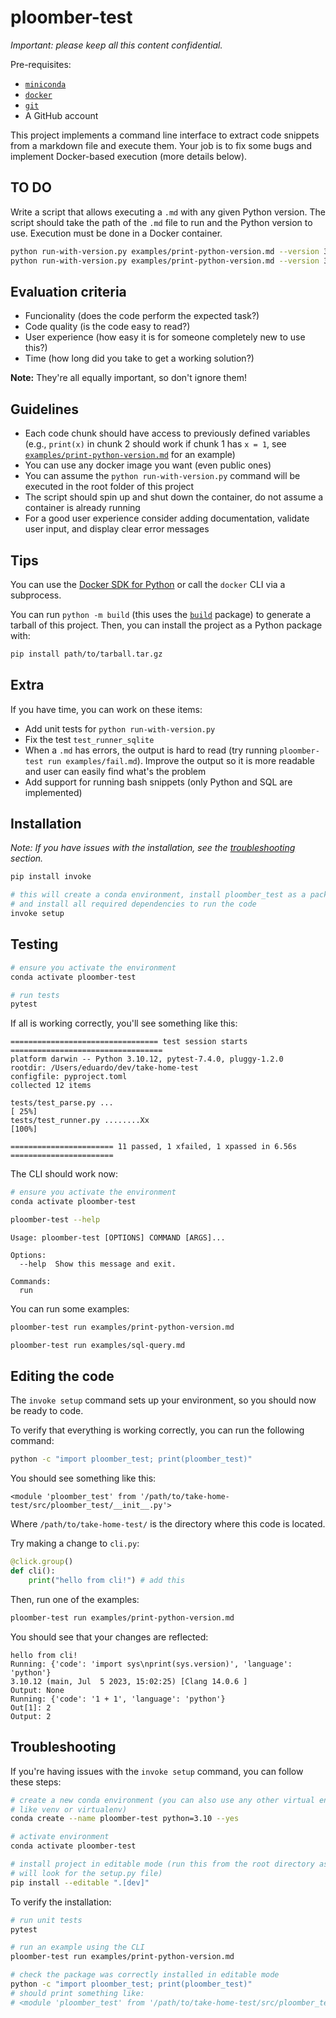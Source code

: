 # ploomber-test

*Important: please keep all this content confidential.*

Pre-requisites:

- [`miniconda`](https://docs.conda.io/en/latest/miniconda.html)
- [`docker`](https://www.docker.com/products/docker-desktop/)
- [`git`](https://git-scm.com/downloads)
- A GitHub account 

This project implements a command line interface to extract code snippets from a
markdown file and execute them. Your job is to fix some bugs and implement
Docker-based execution (more details below).

## TO DO

Write a script that allows executing a `.md` with any given Python version. The
script should take the path of the `.md` file to run and the Python version to use.
Execution must be done in a Docker container.

```sh
python run-with-version.py examples/print-python-version.md --version 3.10
python run-with-version.py examples/print-python-version.md --version 3.11
```

## Evaluation criteria

- Funcionality (does the code perform the expected task?)
- Code quality (is the code easy to read?)
- User experience (how easy it is for someone completely new to use this?)
- Time (how long did you take to get a working solution?)

**Note:** They're all equally important, so don't ignore them!

## Guidelines

- Each code chunk should have access to previously defined variables (e.g., `print(x)` in chunk 2 should work if chunk 1 has `x = 1`, see [`examples/print-python-version.md`](examples/print-python-version.md) for an example)
- You can use any docker image you want (even public ones)
- You can assume the `python run-with-version.py` command will be executed in the root folder of this project
- The script should spin up and shut down the container, do not assume a container is already running
- For a good user experience consider adding documentation, validate user input, and display clear error messages

## Tips

You can use the [Docker SDK for Python](https://github.com/docker/docker-py) or call the `docker` CLI via a subprocess.

You can run `python -m build` (this uses the [`build`](https://github.com/pypa/build) package) to generate a tarball of this project. Then, you can
install the project as a Python package with:

```sh
pip install path/to/tarball.tar.gz
```

## Extra

If you have time, you can work on these items:

- Add unit tests for `python run-with-version.py`
- Fix the test `test_runner_sqlite`
- When a `.md` has errors, the output is hard to read (try running `ploomber-test run examples/fail.md`). Improve the output so it is more readable and user can easily find what's the problem
- Add support for running bash snippets (only Python and SQL are implemented)

## Installation

*Note: If you have issues with the installation, see the [troubleshooting](#troubleshooting) section.*

```sh
pip install invoke

# this will create a conda environment, install ploomber_test as a package
# and install all required dependencies to run the code
invoke setup
```

## Testing

```sh
# ensure you activate the environment
conda activate ploomber-test

# run tests
pytest
```

If all is working correctly, you'll see something like this:

```
================================= test session starts ==================================
platform darwin -- Python 3.10.12, pytest-7.4.0, pluggy-1.2.0
rootdir: /Users/eduardo/dev/take-home-test
configfile: pyproject.toml
collected 12 items

tests/test_parse.py ...                                                          [ 25%]
tests/test_runner.py ........Xx                                                  [100%]

======================= 11 passed, 1 xfailed, 1 xpassed in 6.56s =======================
```

The CLI should work now:

```sh
# ensure you activate the environment
conda activate ploomber-test

ploomber-test --help
```

```
Usage: ploomber-test [OPTIONS] COMMAND [ARGS]...

Options:
  --help  Show this message and exit.

Commands:
  run
```

You can run some examples:

```sh
ploomber-test run examples/print-python-version.md

ploomber-test run examples/sql-query.md
```

## Editing the code

The `invoke setup` command sets up your environment, so you should now be ready to
code.

To verify that everything is working correctly, you can run the following command:

```sh
python -c "import ploomber_test; print(ploomber_test)"
```

You should see something like this:

```
<module 'ploomber_test' from '/path/to/take-home-test/src/ploomber_test/__init__.py'>
```

Where `/path/to/take-home-test/` is the directory where this code is located.

Try making a change to `cli.py`:

```python
@click.group()
def cli():
    print("hello from cli!") # add this
```

Then, run one of the examples:

```sh
ploomber-test run examples/print-python-version.md
```

You should see that your changes are reflected:

```
hello from cli!
Running: {'code': 'import sys\nprint(sys.version)', 'language': 'python'}
3.10.12 (main, Jul  5 2023, 15:02:25) [Clang 14.0.6 ]
Output: None
Running: {'code': '1 + 1', 'language': 'python'}
Out[1]: 2
Output: 2
```

## Troubleshooting

If you're having issues with the `invoke setup` command, you can follow these steps:

```sh
# create a new conda environment (you can also use any other virtual environment tool
# like venv or virtualenv)
conda create --name ploomber-test python=3.10 --yes

# activate environment
conda activate ploomber-test

# install project in editable mode (run this from the root directory as this command
# will look for the setup.py file)
pip install --editable ".[dev]"
```

To verify the installation:

```sh
# run unit tests
pytest

# run an example using the CLI
ploomber-test run examples/print-python-version.md

# check the package was correctly installed in editable mode
python -c "import ploomber_test; print(ploomber_test)"
# should print something like:
# <module 'ploomber_test' from '/path/to/take-home-test/src/ploomber_test/__init__.py'>
```
